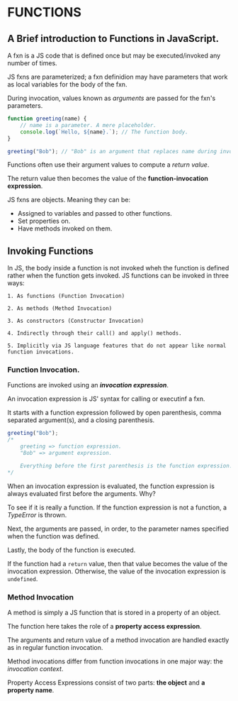 # FUNCTIONS

## A Brief introduction to Functions in JavaScript.

A fxn is a JS code that is defined once but may be executed/invoked any number of times.

JS fxns are parameterized; a fxn definidion may have parameters that work as local variables for the body of the fxn.

During invocation, values known as _arguments_ are passed for the fxn's parameters.

```js
function greeting(name) {
	// name is a parameter. A mere placeholder.
	console.log(`Hello, ${name}.`); // The function body.
}

greeting("Bob"); // "Bob" is an argument that replaces name during invocation.
```

Functions often use their argument values to compute a _return value_.

The return value then becomes the value of the **function-invocation expression**.

JS fxns are objects. Meaning they can be:

- Assigned to variables and passed to other functions.
- Set properties on.
- Have methods invoked on them.

## Invoking Functions

In JS, the body inside a function is not invoked wheh the function is defined rather when the function gets invoked.
JS functions can be invoked in three ways:

    1. As functions (Function Invocation)

    2. As methods (Method Invocation)

    3. As constructors (Constructor Invocation)

    4. Indirectly through their call() and apply() methods.

    5. Implicitly via JS language features that do not appear like normal function invocations.

### Function Invocation.

Functions are invoked using an **_invocation expression_**.

An invocation expression is JS' syntax for calling or executinf a fxn.

It starts with a function expression followed by open parenthesis, comma separated argument(s), and a closing parenthesis.

```js
greeting("Bob");
/*
	greeting => function expression.
	"Bob" => argument expression.

	Everything before the first parenthesis is the function expression.
*/
```

When an invocation expression is evaluated, the function expression is always evaluated first before the arguments. Why?

To see if it is really a function. If the function expression is not a function, a _TypeError_ is thrown.

Next, the arguments are passed, in order, to the parameter names specified when the function was defined.

Lastly, the body of the function is executed.

If the function had a `return` value, then that value becomes the value of the invocation expression. Otherwise, the value of the invocation expression is `undefined`.

### Method Invocation
A method is simply a JS function that is stored in a property of an object.

The function here takes the role of a **property access expression**.

The arguments and return value of a method invocation are handled exactly as in regular function invocation.

Method invocations differ from function invocations in one major way: the *invocation context*.

Property Access Expressions consist of two parts: **the object** and **a property name**.
